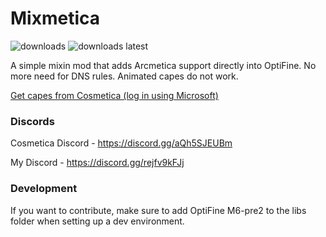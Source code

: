 # Mixmetica

<a href="https://github.com/MicrocontrollersDev/Mixmetica/releases" target="_blank"></a>
<img alt="downloads" src="https://img.shields.io/github/downloads/MicrocontrollersDev/Mixmetica/total?color=F5C400&style=for-the-badge" /> <img alt="downloads latest" src="https://img.shields.io/github/downloads-pre/MicrocontrollersDev/Mixmetica/latest/total?color=F5C400&style=for-the-badge" />

A simple mixin mod that adds Arcmetica support directly into OptiFine. No more need for DNS rules. Animated capes do not work.

[Get capes from Cosmetica (log in using Microsoft)](https://login.cosmetica.cc)

### Discords

Cosmetica Discord - https://discord.gg/aQh5SJEUBm

My Discord - https://discord.gg/rejfv9kFJj

### Development

If you want to contribute, make sure to add OptiFine M6-pre2 to the libs folder when setting up a dev environment.
